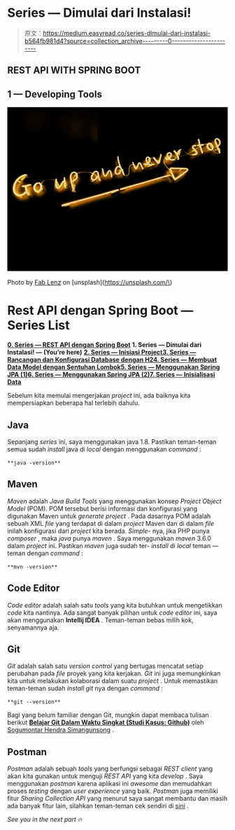 # Series — Dimulai dari Instalasi!

> 原文：<https://medium.easyread.co/series-dimulai-dari-instalasi-b564fb981d4?source=collection_archive---------0----------------------->

## REST API WITH SPRING BOOT

## 1 — Developing Tools

![](img/79fc6a10e62dff35259fc4e1655ebf4c.png)

Photo by [Fab Lenz](https://unsplash.com/@fossy) on [unsplash](https://unsplash.com/\)

# Rest API dengan Spring Boot — Series List

[**0\. Series — REST API dengan Spring Boot**](https://medium.com/easyread/series-rest-api-dengan-spring-boo-2d74060e69fb) **1\. Series — Dimulai dari Instalasi! — (You’re here)** [**2\. Series — Inisiasi Project**](https://medium.com/easyread/series-inisiasi-project-1e37ffa951ed)[**3\. Series — Rancangan dan Konfigurasi Database dengan H2**](https://medium.com/easyread/series-rancangan-dan-konfigurasi-database-dengan-h2-3af60e66e4ef)[**4\. Series — Membuat Data Model dengan Sentuhan Lombok**](https://medium.com/easyread/series-membuat-data-model-dengan-sentuhan-lombok-af4a57a75198)[**5\. Series — Menggunakan Spring JPA (1)**](https://medium.com/easyread/series-menggunakan-spring-jpa-1-da3ea1274f7d)[**6\. Series — Menggunakan Spring JPA (2)**](https://medium.com/easyread/series-menggunakan-spring-jpa-2-8673af359e1a)[**7\. Series — Inisialisasi Data**](https://medium.com/easyread/series-inisialisasi-data-aa2ae7d36691)

Sebelum kita memulai mengerjakan *project* ini, ada baiknya kita mempersiapkan beberapa hal terlebih dahulu.

## Java

Sepanjang *series* ini, saya menggunakan java 1.8\. Pastikan teman-teman semua sudah *install* java di *local* dengan menggunakan *command* :

```
**java -version**
```

## Maven

*Maven* adalah *Java Build Tools* yang menggunakan konsep *Project Object Model* (POM). POM tersebut berisi informasi dan konfigurasi yang digunakan Maven untuk *generate project* . Pada dasarnya POM adalah sebuah XML *file* yang terdapat di dalam *project* Maven dan di dalam *file* inilah konfigurasi dari *project* kita berada. *Simple-* nya, jika PHP punya *composer* , maka *java* punya *maven* . Saya menggunakan *maven* 3.6.0 dalam *project* ini. Pastikan *maven* juga sudah ter- *install* di *local* teman — teman dengan *command* :

```
**mvn -version**
```

## Code Editor

*Code editor* adalah salah satu *tools* yang kita butuhkan untuk mengetikkan *code* kita nantinya. Ada sangat banyak pilihan untuk *code editor* ini, saya akan menggunakan **Intellij IDEA** . Teman-teman bebas milih kok, senyamannya aja.

## Git

*Git* adalah salah satu *version control* yang bertugas mencatat setiap perubahan pada *file* proyek yang kita kerjakan. *Git* ini juga memungkinkan kita untuk melakukan kolaborasi dalam suatu *project* . Untuk memastikan teman-teman sudah *install* *git* nya dengan *command* :

```
**git --version**
```

Bagi yang belum familiar dengan Git, mungkin dapat membaca tulisan berikut [**Belajar Git Dalam Waktu Singkat (Studi Kasus: Github)**](https://medium.com/easyread/belajar-git-dari-dasar-dalam-waktu-singkat-github-82e5e7880b4e) oleh [Sogumontar Hendra Simangunsong](https://medium.com/u/d6d74fde68be?source=post_page-----b564fb981d4--------------------------------) .

## Postman

*Postman* adalah sebuah *tools* yang berfungsi sebagai *REST client* yang akan kita gunakan untuk menguji *REST API* yang kita *develop* . Saya menggunakan *postman* karena aplikasi ini *awesome* dan memudahkan proses *testing* dengan *user experience* yang baik. *Postman* juga memiliki fitur *Sharing Collection API* yang menurut saya sangat membantu dan masih ada banyak fitur lain, silahkan teman-teman cek sendiri di [sini](https://www.postman.com/) .

*See you in the next part* 🔥